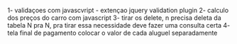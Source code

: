 1- validaçoes com javascvript - extençao jquery validation plugin
2- calculo dos preços  do carro com javascript
3- tirar os delete, n precisa deleta da tabela N pra N, pra tirar essa necessidade deve fazer uma consulta certa
4- tela final de pagamento colocar o valor de cada aluguel separadamente
